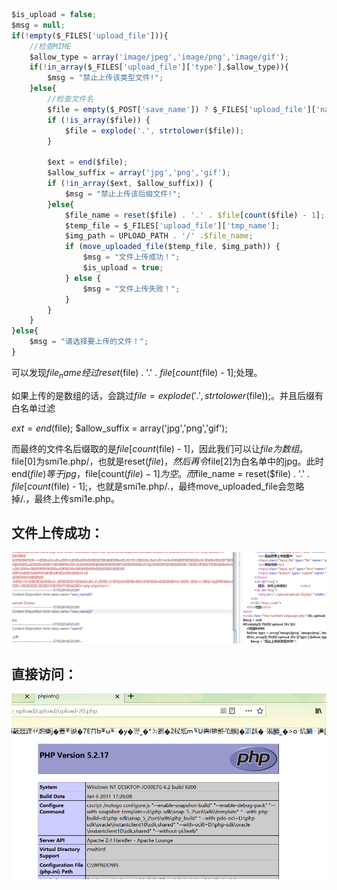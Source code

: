 

```javascript
$is_upload = false;
$msg = null;
if(!empty($_FILES['upload_file'])){
    //检查MIME
    $allow_type = array('image/jpeg','image/png','image/gif');
    if(!in_array($_FILES['upload_file']['type'],$allow_type)){
        $msg = "禁止上传该类型文件!";
    }else{
        //检查文件名
        $file = empty($_POST['save_name']) ? $_FILES['upload_file']['name'] : $_POST['save_name'];
        if (!is_array($file)) {
            $file = explode('.', strtolower($file));
        }

        $ext = end($file);
        $allow_suffix = array('jpg','png','gif');
        if (!in_array($ext, $allow_suffix)) {
            $msg = "禁止上传该后缀文件!";
        }else{
            $file_name = reset($file) . '.' . $file[count($file) - 1];
            $temp_file = $_FILES['upload_file']['tmp_name'];
            $img_path = UPLOAD_PATH . '/' .$file_name;
            if (move_uploaded_file($temp_file, $img_path)) {
                $msg = "文件上传成功！";
                $is_upload = true;
            } else {
                $msg = "文件上传失败！";
            }
        }
    }
}else{
    $msg = "请选择要上传的文件！";
}
```

可以发现$file_name经过reset($file) . '.' . $file[count($file) - 1];处理。

如果上传的是数组的话，会跳过$file = explode('.', strtolower($file));。并且后缀有白名单过滤

$ext = end($file);
$allow_suffix = array('jpg','png','gif');


而最终的文件名后缀取的是$file[count($file) - 1]，因此我们可以让$file为数组。$file[0]为smi1e.php/，也就是reset($file)，然后再令$file[2]为白名单中的jpg。此时end($file)等于jpg，$file[count($file) - 1]为空。而 $file_name = reset($file) . '.' . $file[count($file) - 1];，也就是smi1e.php/.，最终move_uploaded_file会忽略掉/.，最终上传smi1e.php。



## 文件上传成功：

![](https://raw.githubusercontent.com/h1iba1/h1iba1.github.io/refs/heads/master/_posts/CTF/ctf/文件上传漏洞/upload_labs靶场/images/BADB0EAA996F4022859F616ECF28F893clipboard.png)

## 直接访问：

![](https://raw.githubusercontent.com/h1iba1/h1iba1.github.io/refs/heads/master/_posts/CTF/ctf/文件上传漏洞/upload_labs靶场/images/CF0F2C3DF17D4125BEB4283C0E9E07ECclipboard.png)

